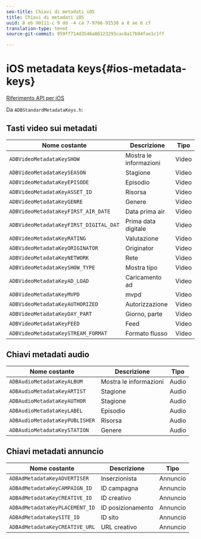 ```yaml
---
seo-title: Chiavi di metadati iOS
title: Chiavi di metadati iOS
uuid: 8 eb 90111-c 9 dd -4 ca 7-9766-91530 a 8 ae 6 cf
translation-type: tm+mt
source-git-commit: 959ff714d3546a06123293cac8a17b94fae1c1ff

---
```



# iOS metadata keys{#ios-metadata-keys}

[Riferimento API per iOS](https://adobe-marketing-cloud.github.io/media-sdks/reference/ios/)

Da `ADBStandardMetadataKeys.h`:

## Tasti video sui metadati

| Nome costante | Descrizione | Tipo |
|---|---|---|
| `ADBVideoMetadataKeySHOW` | Mostra le informazioni | Video |
| `ADBVideoMetadataKeySEASON` | Stagione | Video |
| `ADBVideoMetadataKeyEPISODE` | Episodio | Video |
| `ADBVideoMetadataKeyASSET_ID` | Risorsa | Video |
| `ADBVideoMetadataKeyGENRE` | Genere | Video |
| `ADBVideoMetadataKeyFIRST_AIR_DATE` | Data prima air | Video |
| `ADBVideoMetadataKeyFIRST_DIGITAL_DAT` | Prima data digitale | Video |
| `ADBVideoMetadataKeyRATING` | Valutazione | Video |
| `ADBVideoMetadataKeyORIGINATOR` | Originator | Video |
| `ADBVideoMetadataKeyNETWORK` | Rete | Video |
| `ADBVideoMetadataKeySHOW_TYPE` | Mostra tipo | Video |
| `ADBVideoMetadataKeyAD_LOAD` | Caricamento ad | Video |
| `ADBVideoMetadataKeyMVPD` | mvpd | Video |
| `ADBVideoMetadataKeyAUTHORIZED` | Autorizzazione | Video |
| `ADBVideoMetadataKeyDAY_PART` | Giorno, parte | Video |
| `ADBVideoMetadataKeyFEED` | Feed | Video |
| `ADBVideoMetadataKeySTREAM_FORMAT` | Formato flusso | Video |

## Chiavi metadati audio

| Nome costante | Descrizione | Tipo |
|---|---|---|
| `ADBAudioMetadataKeyALBUM` | Mostra le informazioni | Audio |
| `ADBAudioMetadataKeyARTIST` | Stagione | Audio |
| `ADBAudioMetadataKeyAUTHOR` | Stagione | Audio |
| `ADBAudioMetadataKeyLABEL` | Episodio | Audio |
| `ADBAudioMetadataKeyPUBLISHER` | Risorsa | Audio |
| `ADBAudioMetadataKeySTATION` | Genere | Audio |

## Chiavi metadati annuncio

| Nome costante | Descrizione | Tipo |
|---|---|---|
| `ADBAdMetadataKeyADVERTISER` | Inserzionista | Annuncio |
| `ADBAdMetadataKeyCAMPAIGN_ID` | ID campagna | Annuncio |
| `ADBAdMetadataKeyCREATIVE_ID` | ID creativo | Annuncio |
| `ADBAdMetadataKeyPLACEMENT_ID` | ID posizionamento | Annuncio |
| `ADBAdMetadataKeySITE_ID` | ID sito | Annuncio |
| `ADBAdMetadataKeyCREATIVE_URL` | URL creativo | Annuncio |

